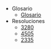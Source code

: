 - Glosario 
  - [Glosario](_glossary.md)
- Resoluciones
  - [3280](docs/resolucion/3280.md)
  - [4505](docs/resolucion/4505.md)
  - [2335](docs/resolucion/2335.md)